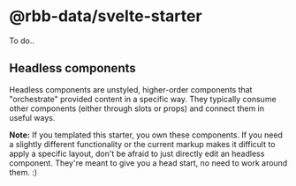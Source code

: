 # @rbb-data/svelte-starter

To do..

## Headless components

Headless components are unstyled, higher-order components that "orchestrate" provided content in a specific way. They typically consume other components (either through slots or props) and connect them in useful ways.

**Note:** If you templated this starter, you own these components. If you need a slightly different functionality or the current markup makes it difficult to apply a specific layout, don't be afraid to just directly edit an headless component. They're meant to give you a head start, no need to work around them. :)
